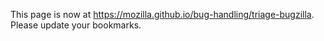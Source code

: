 This page is now at https://mozilla.github.io/bug-handling/triage-bugzilla. Please update your bookmarks.